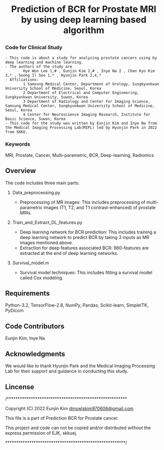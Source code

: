 

<h1 align="center">
    <p> Prediction of BCR for Prostate MRI by using deep learning based algorithm </p>
    
### Code for Clinical Study
    - This code is about a study for analyzing prostate cancers using by deep learning and machine learning. 
    - The authors of the study are
            Hye Won Lee 1,# , Eunjin Kim 2,# , Inye Na 2 , Chan Kyo Kim 3,* , Seong Il Seo 1,* , Hyunjin Park 2,4,*
    - Affiliations:
            1 Samsung Medical Center, Department of Urology, Sungkyunkwan University School of Medicine, Seoul, Korea
            2 Department of Electrical and Computer Engineering, Sungkyunkwan University, Suwon, Korea
            3 Department of Radiology and Center for Imaging Science, Samsung Medical Center, Sungkyunkwan University School of Medicine, Seoul, Korea
            4 Center for Neuroscience Imaging Research, Institute for Basic Science, Suwon, Korea
    - This code for the study was written by Eunjin Kim and Inye Na from the Medical Imaging Processing Lab(MIPL) led by Hyunjin Park in 2022 from SKKU.

### Keywords
MRI, Prostate, Cancer, Multi-parametric, BCR, Deep-learning, Radiomics
    
</h1>


## Overview
The code includes three main parts:

1. Data_preprocessing.py
    - Preprocessing of MR images: This includes preprocessing of multi-parametric images (T1, T2, and T1 contrast-enhanced) of prostate MRIs.

2. Train_and_Extract_DL_features.py
    - Deep learning network for BCR prediction: This includes training a deep learning network to predict BCR by taking 3 inputs as MR images mentioned above.
    - Extraction for deep features associated BCR: 960-features are extracted at the end of deep learning networks.

3. Survival_model.m
    - Survival model techniques: This includes fitting a survival model called Cox modeling.


## Requirements
Python-3.2, 
TensorFlow-2.8, 
NumPy, 
Pandas, 
Scikit-learn, 
SimpleITK,
PyDicom


## Code Contributors
Eunjin Kim, 
Inye Na
  
## Acknowledgments
We would like to thank Hyunjin Park and the Medical Imaging Processing Lab for their support and guidance in conducting this study.

## Lincense

/*******************************************************

 Copyright (C) 2022 Eunjin Kim <dmswlskim970606@gmail.com>
 
 This file is a part of Prediction BCR for Prostate cancer.
 
 This project and code can not be copied and/or distributed without the express permission of EJK, skkuej.

 *******************************************************/
